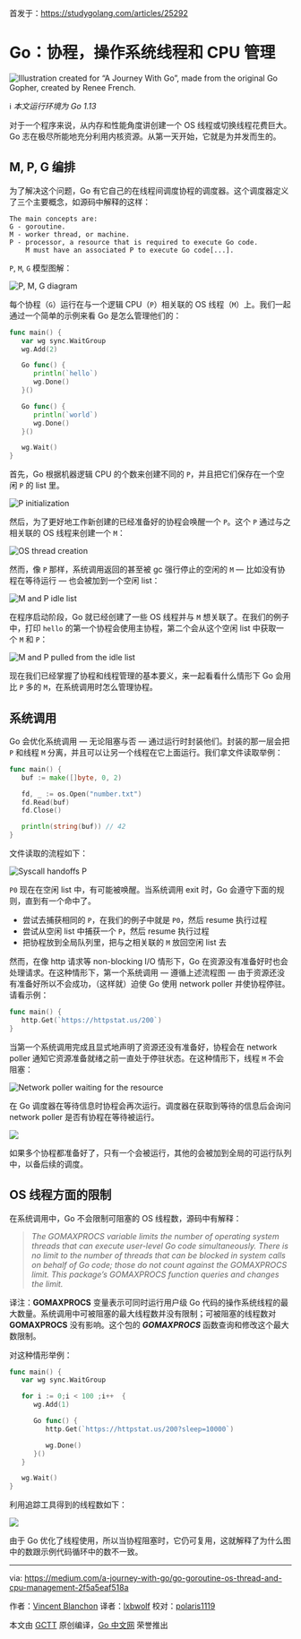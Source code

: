首发于：https://studygolang.com/articles/25292

# Go：协程，操作系统线程和 CPU 管理

![Illustration created for “A Journey With Go”, made from the original Go Gopher, created by Renee French.](https://raw.githubusercontent.com/studygolang/gctt-images2/master/go-goroutines-os-thread-and-cpu-management/00.png)

ℹ️ *本文运行环境为 Go 1.13*

对于一个程序来说，从内存和性能角度讲创建一个 OS 线程或切换线程花费巨大。Go 志在极尽所能地充分利用内核资源。从第一天开始，它就是为并发而生的。

## M, P, G 编排

为了解决这个问题，Go 有它自己的在线程间调度协程的调度器。这个调度器定义了三个主要概念，如源码中解释的这样：

```
The main concepts are:
G - goroutine.
M - worker thread, or machine.
P - processor, a resource that is required to execute Go code.
    M must have an associated P to execute Go code[...].
```

`P`, `M`, `G` 模型图解：

![P, M, G diagram](https://raw.githubusercontent.com/studygolang/gctt-images2/master/go-goroutines-os-thread-and-cpu-management/01.png)

每个协程（`G`）运行在与一个逻辑 CPU（`P`）相关联的 OS 线程（`M`）上。我们一起通过一个简单的示例来看 Go 是怎么管理他们的：

```go
func main() {
   var wg sync.WaitGroup
   wg.Add(2)

   Go func() {
      println(`hello`)
      wg.Done()
   }()

   Go func() {
      println(`world`)
      wg.Done()
   }()

   wg.Wait()
}
```

首先，Go 根据机器逻辑 CPU 的个数来创建不同的 `P`，并且把它们保存在一个空闲 `P` 的 list 里。

![P initialization](https://raw.githubusercontent.com/studygolang/gctt-images2/master/go-goroutines-os-thread-and-cpu-management/02.png)

然后，为了更好地工作新创建的已经准备好的协程会唤醒一个 `P`。这个 `P` 通过与之相关联的 OS 线程来创建一个 `M`：

![OS thread creation](https://raw.githubusercontent.com/studygolang/gctt-images2/master/go-goroutines-os-thread-and-cpu-management/03.png)

然而，像 `P` 那样，系统调用返回的甚至被 gc 强行停止的空闲的 `M` — 比如没有协程在等待运行 — 也会被加到一个空闲 list：

![M and P idle list](https://raw.githubusercontent.com/studygolang/gctt-images2/master/go-goroutines-os-thread-and-cpu-management/04.png)

在程序启动阶段，Go 就已经创建了一些 OS 线程并与 `M` 想关联了。在我们的例子中，打印 `hello` 的第一个协程会使用主协程，第二个会从这个空闲 list 中获取一个 `M` 和 `P`：

![M and P pulled from the idle list](https://raw.githubusercontent.com/studygolang/gctt-images2/master/go-goroutines-os-thread-and-cpu-management/05.png)

现在我们已经掌握了协程和线程管理的基本要义，来一起看看什么情形下 Go 会用比 `P` 多的 `M`，在系统调用时怎么管理协程。

## 系统调用

Go 会优化系统调用 — 无论阻塞与否 — 通过运行时封装他们。封装的那一层会把 `P` 和线程 `M` 分离，并且可以让另一个线程在它上面运行。我们拿文件读取举例：

```go
func main() {
   buf := make([]byte, 0, 2)

   fd, _ := os.Open("number.txt")
   fd.Read(buf)
   fd.Close()

   println(string(buf)) // 42
}
```

文件读取的流程如下：

![Syscall handoffs P](https://raw.githubusercontent.com/studygolang/gctt-images2/master/go-goroutines-os-thread-and-cpu-management/06.png)

`P0` 现在在空闲 list 中，有可能被唤醒。当系统调用 exit 时，Go 会遵守下面的规则，直到有一个命中了。

- 尝试去捕获相同的 `P`，在我们的例子中就是 `P0`，然后 resume 执行过程
- 尝试从空闲 list 中捕获一个 `P`，然后 resume 执行过程
- 把协程放到全局队列里，把与之相关联的 `M` 放回空闲 list 去

然而，在像 http 请求等 non-blocking I/O 情形下，Go 在资源没有准备好时也会处理请求。在这种情形下，第一个系统调用 — 遵循上述流程图 — 由于资源还没有准备好所以不会成功，（这样就）迫使 Go 使用 network poller 并使协程停驻。请看示例：

```go
func main() {
   http.Get(`https://httpstat.us/200`)
}
```

当第一个系统调用完成且显式地声明了资源还没有准备好，协程会在 network poller 通知它资源准备就绪之前一直处于停驻状态。在这种情形下，线程 `M` 不会阻塞：

![Network poller waiting for the resource](https://raw.githubusercontent.com/studygolang/gctt-images2/master/go-goroutines-os-thread-and-cpu-management/07.png)

在 Go 调度器在等待信息时协程会再次运行。调度器在获取到等待的信息后会询问 network poller 是否有协程在等待被运行。

![](https://raw.githubusercontent.com/studygolang/gctt-images2/master/go-goroutines-os-thread-and-cpu-management/08.png)

如果多个协程都准备好了，只有一个会被运行，其他的会被加到全局的可运行队列中，以备后续的调度。

## OS 线程方面的限制

在系统调用中，Go 不会限制可阻塞的 OS 线程数，源码中有解释：

> *The GOMAXPROCS variable limits the number of operating system threads that can execute user-level Go code simultaneously. There is no limit to the number of threads that can be blocked in system calls on behalf of Go code; those do not count against the GOMAXPROCS limit. This package’s GOMAXPROCS function queries and changes the limit.*

译注：**GOMAXPROCS** 变量表示可同时运行用户级 Go 代码的操作系统线程的最大数量。系统调用中可被阻塞的最大线程数并没有限制；可被阻塞的线程数对 **GOMAXPROCS** 没有影响。这个包的 ***GOMAXPROCS*** 函数查询和修改这个最大数限制。

对这种情形举例：

```go
func main() {
   var wg sync.WaitGroup

   for i := 0;i < 100 ;i++  {
      wg.Add(1)

      Go func() {
         http.Get(`https://httpstat.us/200?sleep=10000`)

         wg.Done()
      }()
   }

   wg.Wait()
}
```

利用追踪工具得到的线程数如下：

![](https://raw.githubusercontent.com/studygolang/gctt-images2/master/go-goroutines-os-thread-and-cpu-management/09.png)

由于 Go 优化了线程使用，所以当协程阻塞时，它仍可复用，这就解释了为什么图中的数跟示例代码循环中的数不一致。

---

via: https://medium.com/a-journey-with-go/go-goroutine-os-thread-and-cpu-management-2f5a5eaf518a

作者：[Vincent Blanchon](https://medium.com/@blanchon.vincent)
译者：[lxbwolf](https://github.com/lxbwolf)
校对：[polaris1119](https://github.com/polaris1119)

本文由 [GCTT](https://github.com/studygolang/GCTT) 原创编译，[Go 中文网](https://studygolang.com/) 荣誉推出
